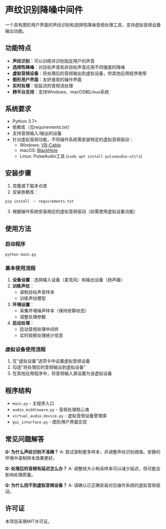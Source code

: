 # 声纹识别降噪中间件

一个具有图形用户界面的声纹识别和选择性降噪音频处理工具，支持虚拟音频设备输出功能。

## 功能特点

- **声纹识别**：可以训练并识别指定用户的声音
- **选择性降噪**：对目标声音和非目标声音应用不同强度的降噪
- **虚拟音频设备**：将处理后的音频输出到虚拟设备，供其他应用程序使用
- **图形用户界面**：友好直观的操作界面
- **实时处理**：低延迟的音频流处理
- **跨平台支持**：支持Windows、macOS和Linux系统

## 系统要求

- Python 3.7+
- 依赖库（见requirements.txt）
- 支持音频输入/输出的设备
- 针对虚拟音频功能，不同操作系统需安装特定的虚拟音频驱动：
  - Windows: [VB-Cable](https://vb-audio.com/Cable/)
  - macOS: [BlackHole](https://github.com/ExistentialAudio/BlackHole)
  - Linux: PulseAudio工具 (`sudo apt install pulseaudio-utils`)

## 安装步骤

1. 克隆或下载本仓库
2. 安装依赖库：

```bash
pip install -r requirements.txt
```

3. 根据操作系统安装相应的虚拟音频驱动（如需使用虚拟设备功能）

## 使用方法

### 启动程序

```bash
python main.py
```

### 基本使用流程

1. **设备设置**：选择输入设备（麦克风）和输出设备（扬声器）
2. **训练声纹**：
   - 录制目标声音样本
   - 训练声纹模型
3. **环境设置**：
   - 采集环境噪声样本（保持安静状态）
   - 调整处理参数
4. **启动处理**：
   - 启动音频处理中间件
   - 实时观察处理统计信息

### 虚拟设备使用流程

1. 在"虚拟设备"选项卡中设置虚拟音频设备
2. 勾选"将处理后的音频输出到虚拟设备"
3. 在其他应用程序中，将音频输入源设置为该虚拟设备

## 程序结构

- `main.py` - 主程序入口
- `audio_middleware.py` - 音频处理核心类
- `virtual_audio_device.py` - 虚拟音频设备管理类
- `gui_interface.py` - 图形用户界面实现

## 常见问题解答

**Q: 为什么声纹识别不准确？**
A: 尝试录制更多样本，并调整声纹识别阈值。安静的环境中录制样本效果更好。

**Q: 处理后的音频有延迟怎么办？**
A: 调整帧大小和采样率可以减少延迟，但可能会影响处理质量。

**Q: 为什么找不到虚拟音频设备？**
A: 请确认已正确安装对应操作系统的虚拟音频驱动。

## 许可证

本项目采用MIT许可证。
